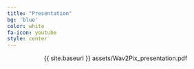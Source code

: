 ```yaml
---
title: "Presentation"
bg: 'blue'
color: white
fa-icon: youtube
style: center
---
```


<center>  
  {{ site.baseurl }} assets/Wav2Pix_presentation.pdf

</center>
